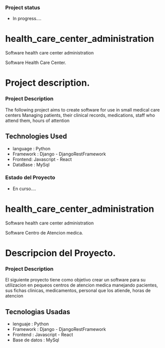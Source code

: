 ### Project status
- In progress....

# health_care_center_administration
Software health care center administration

Software Health Care Center.

# Project description.
### Project Description
The following project aims to create software for use in small medical care centers
Managing patients, their clinical records, medications, staff who attend them, hours of attention

## Technologies Used
- language : Python
- Framework : Django - DjangoRestFramework
- Frontend: Javascript - React
- DataBase : MySql





### Estado del Proyecto
- En curso....

# health_care_center_administration
Software health care center administration

Software Centro de Atencion medica.

# Descripcion del Proyecto.
### Project Description
El siguiente proyecto tiene como objetivo crear un software para su utilizacion en pequeos centros de atencion medica
manejando pacientes, sus fichas clinicas, medicamentos, personal que los atiende, horas de atencion

## Tecnologias Usadas
- lenguaje : Python 
- Framework : Django - DjangoRestFramework
- Frontend : Javascript - React
- Base de datos : MySql
